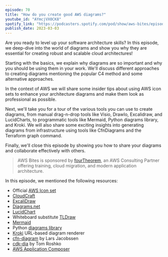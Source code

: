 ```yaml
---
episode: 70
title: "How do you create good AWS diagrams?"
youtube_id: "AYmcjVX0CK8"
spotify_link: "https://podcasters.spotify.com/pod/show/aws-bites/episodes/70--How-do-you-create-good-AWS-diagrams-e1vmae8"
publish_date: 2023-03-03
---
```


Are you ready to level up your software architecture skills? In this episode, we deep-dive into the world of diagrams and show you why they are essential for creating robust and scalable cloud architectures!

Starting with the basics, we explain why diagrams are so important and why you should be using them in your work. We'll discuss different approaches to creating diagrams mentioning the popular C4 method and some alternative approaches.

In the context of AWS we will share some insider tips about using AWS icon sets to enhance your architecture diagrams and make them look as professional as possible.

Next, we'll take you for a tour of the various tools you can use to create diagrams, from manual drag-n-drop tools like Visio, DrawIo, Excalidraw, and LucidCharts, to programmatic tools like Mermaid, Python diagrams library, and Kroki. We will also share some exciting insights into generating diagrams from infrastructure using tools like CfnDiagrams and the Terraform graph command.

Finally, we'll close this episode by showing you how to share your diagrams and collaborate effectively with others.


> AWS Bites is sponsored by [fourTheorem](https://fourtheorem.com/), an AWS Consulting Partner offering training, cloud migration, and modern application architecture.


In this episode, we mentioned the following resources:

- Official [AWS Icon set](https://aws.amazon.com/architecture/icons/)
- [CloudCraft](https://www.cloudcraft.co/)
- [ExcaliDraw](https://excalidraw.com/)
- [Diagrams.net](https://www.diagrams.net/)
- [LucidChart](https://www.lucidchart.com/)
- Whiteboard substitute [TLDraw](https://www.tldraw.com/)
- [Mermaid](https://mermaid.js.org/ )
- Python [diagrams library](https://pypi.org/project/diagrams/)
- [Kroki](https://kroki.io/) URL-based diagram renderer
- [cfn-diagram](https://github.com/ljacobsson/cfn-diagram) by Lars Jacobssen
- [cdk-dia](https://github.com/pistazie/cdk-dia) by Tom Roshko
- [AWS Application Composer](https://aws.amazon.com/application-composer/)